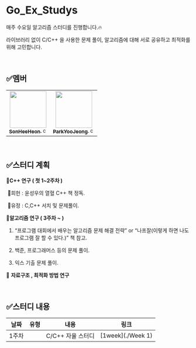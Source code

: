 # Go_Ex_Studys
매주 수요일 알고리즘 스터디를 진행합니다.🔥

라이브러리 없이 C/C++ 을 사용한 문제 풀이, 알고리즘에 대해 서로 공유하고 최적화를 위해 고민합니다.

<br>

## ✅멤버
<table> 
    <tr>
    <td align="center"><a href="https://github.com/SonHeeHeon"><img src="https://avatars.githubusercontent.com/u/53995782?v=4" width="100px;" alt=""/><br />
        <sub><b>SonHeeHeon</b>
            <img src="https://upload.wikimedia.org/wikipedia/commons/thumb/1/18/ISO_C%2B%2B_Logo.svg/640px-ISO_C%2B%2B_Logo.svg.png" alt="c++" width="15" height="15"/>
        </sub>
        </a><br />
        </td>
    <td align="center"><a href="https://github.com/ParkYooJeong"><img src="https://avatars.githubusercontent.com/u/57359207?s=400&v=4" width="100px;" alt=""/><br />
        <sub><b>ParkYooJeong</b>
            <img src="https://upload.wikimedia.org/wikipedia/commons/thumb/1/18/ISO_C%2B%2B_Logo.svg/640px-ISO_C%2B%2B_Logo.svg.png" alt="c++" width="15" height="15"/>
        </sub>
        </a><br />
        </td>
    </tr>
</table>
<br>

## ✅스터디 계획
🔶**C++ 연구 ( 첫 1~2주차 )**

​	🐬희헌 : 윤성우의 열혈 C++ 책 정독.

​	🐳유정 : C,C++ 서치 및 문제풀이.

🔶**알고리즘 연구 ( 3주차 ~ )**

1. “프로그램 대회에서 배우는 알고리즘 문제 해결 전략” or “나프잘(이렇게 하면 나도 프로그램 잘 할 수 있다.)” 책 참고.
2. 백준, 프로그래머스 등의 문제 풀이.

3. 익스 기출 문제 풀이.

🔶 **자료구조 , 최적화 방법 연구**

<br>

## ✅스터디 내용


| 날짜  | 유형 | 내용              | 링크              |
| ----- | ---- | ----------------- | ----------------- |
| 1주차 |      | C/C++ 자율 스터디 | [1week](./Week 1) |

